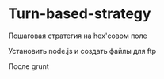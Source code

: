 # Turn-based-strategy
Пошаговая стратегия на hex'совом поле

Установить node.js и создать файлы для ftp

После grunt

